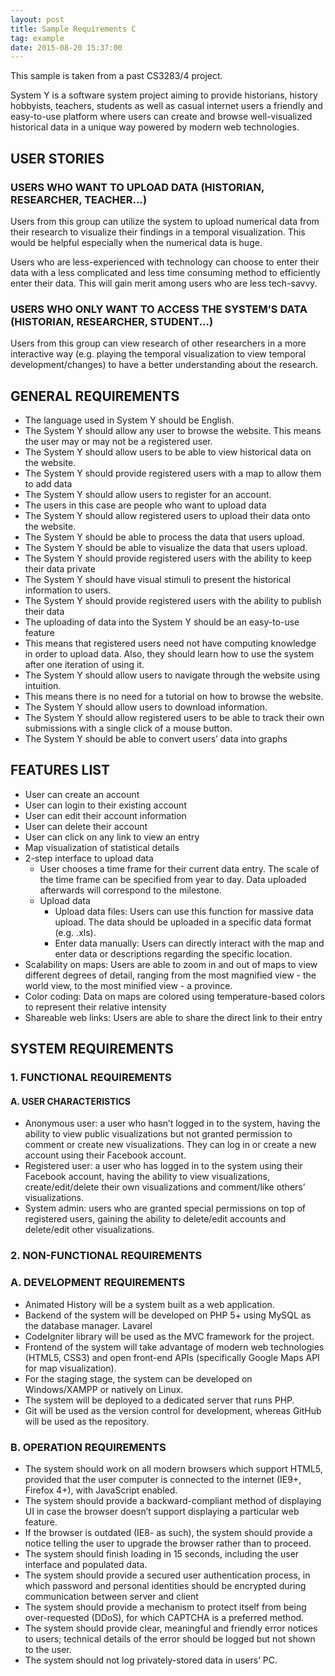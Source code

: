 ```yaml
---
layout: post
title: Sample Requirements C
tag: example
date: 2015-08-20 15:37:00
---
```

This sample is taken from a past CS3283/4 project.

System Y is a software system project aiming to provide historians, history hobbyists, teachers, students as well as casual internet users a friendly and easy-to-use platform where users can create and browse well-visualized historical data in a unique way powered by modern web technologies.
<!--more-->

## USER STORIES

### USERS WHO WANT TO UPLOAD DATA (HISTORIAN, RESEARCHER, TEACHER...)

Users from this group can utilize the system to upload numerical data from their research to visualize their findings in a temporal visualization. This would be helpful especially when the numerical data is huge.

Users who are less-experienced with technology can choose to enter their data with a less complicated and less time consuming method to efficiently enter their data. This will gain merit among users who are less tech-savvy.

### USERS WHO ONLY WANT TO ACCESS THE SYSTEM’S DATA (HISTORIAN, RESEARCHER, STUDENT...)

Users from this group can view research of other researchers in a more interactive way (e.g. playing the temporal visualization to view temporal development/changes) to have a better understanding about the research.

## GENERAL REQUIREMENTS

* The language used in System Y should be English.
* The System Y should allow any user to browse the website.  This means the user may or may not be a registered user.
* The System Y should allow users to be able to view historical data on the website.
* The System Y should provide registered users with a map to allow them to add data
* The System Y should allow users to register for an account.
* The users in this case are people who want to upload data
* The System Y should allow registered users to upload their data onto the website.
* The System Y should be able to process the data that users upload.
* The System Y should be able to visualize the data that users upload.
* The System Y should provide registered users with the ability to keep their data private
* The System Y should have visual stimuli to present the historical information to users.
* The System Y should provide registered users with the ability to publish their data
* The uploading of data into the System Y should be an easy-to-use feature
* This means that registered users need not have computing knowledge in order to upload data. Also, they should learn how to use the system after one iteration of using it.
* The System Y should allow users to navigate through the website using intuition.
* This means there is no need for a tutorial on how to browse the website.
* The System Y should allow users to download information.
* The System Y should allow registered users to be able to track their own submissions with a single click of a mouse button.
* The System Y should be able to convert users’ data into graphs

## FEATURES LIST
* User can create an account
* User can login to their existing account
* User can edit their account information
* User can delete their account
* User can click on any link to view an entry
* Map visualization of statistical details
* 2-step interface to upload data
    * User chooses a time frame for their current data entry. The scale of the time frame can be specified from year to day. Data uploaded afterwards will correspond to the milestone.
    * Upload data
        * Upload data files: Users can use this function for massive data upload. The data should be uploaded in a specific data format (e.g. .xls).
        * Enter data manually:  Users can directly interact with the map and enter data or descriptions regarding the specific location.
* Scalability on maps: Users are able to zoom in and out of maps to view different degrees of detail, ranging from the most magnified view - the world view, to the most minified view - a province.
* Color coding: Data on maps are colored using temperature-based colors to represent their relative intensity
* Shareable web links: Users are able to share the direct link to their entry

## SYSTEM REQUIREMENTS

### 1. FUNCTIONAL REQUIREMENTS

#### A. USER CHARACTERISTICS
* Anonymous user: a user who hasn’t logged in to the system, having the ability to view public visualizations but not granted permission to comment or create new visualizations. They can log in or create a new account using their Facebook account.
* Registered user: a user who has logged in to the system using their Facebook account, having the ability to view visualizations, create/edit/delete their own visualizations and comment/like others’ visualizations.
* System admin: users who are granted special permissions on top of registered users, gaining the ability to delete/edit accounts and delete/edit other visualizations.

### 2. NON-FUNCTIONAL REQUIREMENTS

### A. DEVELOPMENT REQUIREMENTS
* Animated History will be a system built as a web application.
* Backend of the system will be developed on PHP 5+ using MySQL as the database manager. Lavarel
* CodeIgniter library will be used as the MVC framework for the project.
* Frontend of the system will take advantage of modern web technologies (HTML5, CSS3) and open
front-end APIs (specifically Google Maps API for map visualization).
* For the staging stage, the system can be developed on Windows/XAMPP or natively on Linux.
* The system will be deployed to a dedicated server that runs PHP.
* Git will be used as the version control for development, whereas GitHub will be used as the repository.

### B. OPERATION REQUIREMENTS
* The system should work on all modern browsers which support HTML5, provided that the user computer is connected to the internet (IE9+, Firefox 4+), with JavaScript enabled.
* The system should provide a backward-compliant method of displaying UI in case the browser doesn’t support displaying a particular web feature.
* If the browser is outdated (IE8- as such), the system should provide a notice telling the user to upgrade the browser rather than to proceed.
* The system should finish loading in 15 seconds, including the user interface and populated data.
* The system should provide a secured user authentication process, in which password and personal
identities should be encrypted during communication between server and client
* The system should provide a mechanism to protect itself from being over-requested (DDoS), for
which CAPTCHA is a preferred method.
* The system should provide clear, meaningful and friendly error notices to users; technical details of
the error should be logged but not shown to the user.
* The system should not log privately-stored data in users’ PC.
